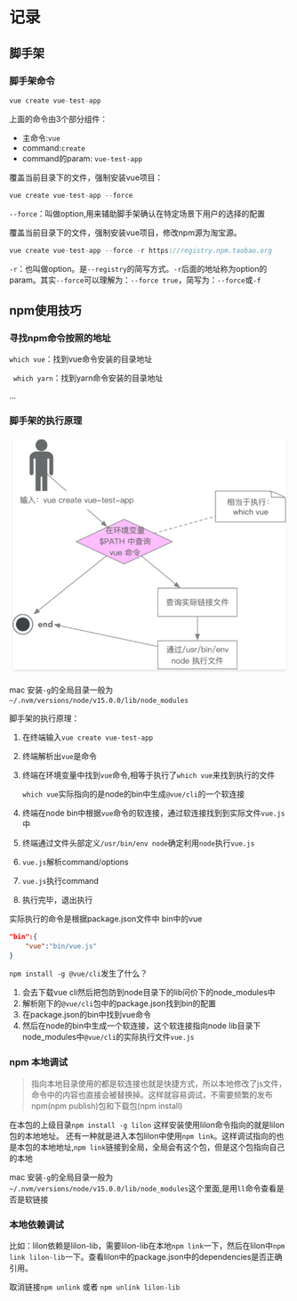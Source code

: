 # 记录
## 脚手架

### 脚手架命令

```js
vue create vue-test-app
```
上面的命令由3个部分组件：

+ 主命令:`vue`
+ command:`create`
+ command的param: `vue-test-app`

覆盖当前目录下的文件，强制安装vue项目：

```js
vue create vue-test-app --force
```

`--force`：叫做option,用来辅助脚手架确认在特定场景下用户的选择的配置

覆盖当前目录下的文件，强制安装vue项目，修改npm源为淘宝源。

```js
vue create vue-test-app --force -r https://registry.npm.taobao.org
```

`-r`：也叫做option。是`--registry`的简写方式。`-r`后面的地址称为option的param。其实`--force`可以理解为：`--force true`，简写为：`--force`或`-f`



## npm使用技巧

### 寻找npm命令按照的地址

`which vue`：找到vue命令安装的目录地址

` which yarn`：找到yarn命令安装的目录地址

...

### 脚手架的执行原理

![1](./images/1.png)

mac 安装`-g`的全局目录一般为`~/.nvm/versions/node/v15.0.0/lib/node_modules`

脚手架的执行原理：

1. 在终端输入`vue create vue-test-app`

2. 终端解析出`vue`是命令

3. 终端在环境变量中找到`vue`命令,相等于执行了`which vue`来找到执行的文件

   `which vue`实际指向的是node的bin中生成`@vue/cli`的一个软连接

4. 终端在node bin中根据`vue`命令的软连接，通过软连接找到到实际文件`vue.js`中

5. 终端通过文件头部定义`/usr/bin/env node`确定利用`node`执行`vue.js`

6. `vue.js`解析command/options

7. `vue.js`执行command

8. 执行完毕，退出执行

实际执行的命令是根据package.json文件中 bin中的vue

```json
"bin":{
    "vue":"bin/vue.js"
}
```

`npm install -g @vue/cli`发生了什么？

1. 会去下载vue cli然后把包防到node目录下的lib问价下的node_modules中
2. 解析刚下的`@vue/cli`包中的package.json找到bin的配置
3. 在package.json的bin中找到vue命令
4. 然后在node的bin中生成一个软连接，这个软连接指向node lib目录下node_modules中`@vue/cli`的实际执行文件`vue.js`



### npm 本地调试

> 指向本地目录使用的都是软连接也就是快捷方式，所以本地修改了js文件，命令中的内容也直接会被替换掉。这样就容易调试，不需要频繁的发布npm(npm publish)包和下载包(npm install)

在本包的上级目录`npm install -g lilon` 这样安装使用lilon命令指向的就是lilon包的本地地址。
还有一种就是进入本包lilon中使用`npm link`。这样调试指向的也是本包的本地地址,`npm link`链接到全局，全局会有这个包，但是这个包指向自己的本地

mac 安装`-g`的全局目录一般为`~/.nvm/versions/node/v15.0.0/lib/node_modules`这个里面,是用`ll`命令查看是否是软链接

### 本地依赖调试

比如：lilon依赖是lilon-lib，需要lilon-lib在本地`npm link`一下，然后在lilon中`npm link lilon-lib`一下。查看lilon中的package.json中的dependencies是否正确引用。

取消链接`npm unlink` 或者 `npm unlink lilon-lib`